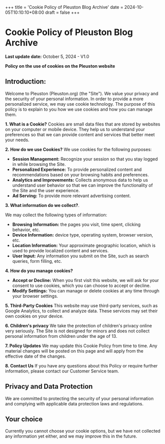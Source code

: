 +++
title = 'Cookie Policy of Pleuston Blog Archive'
date = 2024-10-05T10:10:10+08:00
draft = false
+++
# Cookie Policy of Pleuston Blog Archive

**Last update date:** October 5, 2024 - V1.0

**Policy on the use of cookies on the Pleuston website**

## Introduction:
Welcome to Pleuston (Pleuston.org) (the "Site"). We value your privacy and the security of your personal information. In order to provide a more personalized service, we may use cookie technology. The purpose of this policy is to explain to you how we use cookies and how you can manage them.

**1. What is a Cookie?**
Cookies are small data files that are stored by websites on your computer or mobile device. They help us to understand your preferences so that we can provide content and services that better meet your needs.

**2. How do we use Cookies?**
We use cookies for the following purposes:
- **Session Management:** Recognize your session so that you stay logged in while browsing the Site.
- **Personalized Experience:** To provide personalized content and recommendations based on your browsing habits and preferences.
- **Analytics and Improvements:** Collects anonymous data to help us understand user behavior so that we can improve the functionality of the Site and the user experience.
- **Ad Serving:** To provide more relevant advertising content.

**3. What information do we collect?**.

We may collect the following types of information:
- **Browsing Information:** the pages you visit, time spent, clicking behavior, etc.
- **Device Information:** device type, operating system, browser version, etc.
- **Location Information:** Your approximate geographic location, which is used to provide localized content and services.
- **User Input:** Any information you submit on the Site, such as search queries, form filling, etc.

**4. How do you manage cookies?**
- **Accept or Decline:** When you first visit this website, we will ask for your consent to use cookies, which you can choose to accept or decline.
- **Modify Settings:** You can manage or delete cookies at any time through your browser settings.

**5. Third-Party Cookies**
This website may use third-party services, such as Google Analytics, to collect and analyze data. These services may set their own cookies on your device.

**6. Children's privacy**
We take the protection of children's privacy online very seriously. The Site is not designed for minors and does not collect personal information from children under the age of 13.

**7. Policy Updates**
We may update this Cookie Policy from time to time. Any material changes will be posted on this page and will apply from the effective date of the changes.

**8. Contact Us**
If you have any questions about this Policy or require further information, please contact our Customer Service team.

## Privacy and Data Protection
We are committed to protecting the security of your personal information and complying with applicable data protection laws and regulations.

## Your choice

Currently you cannot choose your cookie options, but we have not collected any information yet either, and we may improve this in the future.